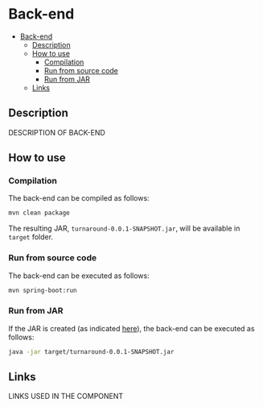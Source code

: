 # Back-end

<!-- TOC depthfrom:2 -->

- [Back-end](#back-end)
  - [Description](#description)
  - [How to use](#how-to-use)
    - [Compilation](#compilation)
    - [Run from source code](#run-from-source-code)
    - [Run from JAR](#run-from-jar)
  - [Links](#links)

<!-- /TOC -->

## Description

DESCRIPTION OF BACK-END 

## How to use

### Compilation

The back-end can be compiled as follows:
```sh
mvn clean package
```
The resulting JAR, `turnaround-0.0.1-SNAPSHOT.jar`, will be available in `target` folder.

### Run from source code

The back-end can be executed as follows:
```sh
mvn spring-boot:run
```

### Run from JAR

If the JAR is created (as indicated [here](#compilation)), the back-end can be executed as follows:
```sh
java -jar target/turnaround-0.0.1-SNAPSHOT.jar 
```

## Links

LINKS USED IN THE COMPONENT